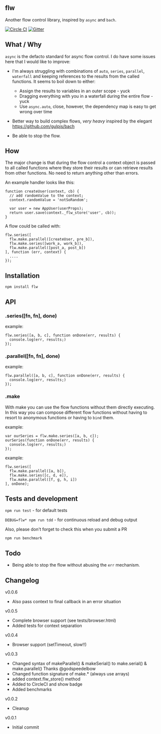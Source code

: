 ## flw

Another flow control library, inspired by `async` and `bach`.

[![Circle CI](https://circleci.com/gh/whyhankee/flw.svg?style=svg)](https://circleci.com/gh/whyhankee/flw)
[![Gitter](https://badges.gitter.im/Join%20Chat.svg)](https://gitter.im/whyhankee/flw?utm_source=badge&utm_medium=badge&utm_campaign=pr-badge&utm_content=badge)


## What / Why

`async` is the defacto standard for async flow control. I do have some issues here that I would like to improve:

* I'm always struggling with combinations of `auto`, `series`, `parallel`, `waterfall` and keeping references to the results from the called functions. It seems to boil down to either:

	* Assign the results to variables in an outer scope - yuck
	* Dragging everything with you in a waterfall during the entire flow - yuck
	* Use `async.auto`, close, however, the dependency map is easy to get wrong over time

* Better way to build complex flows, *very heavy* inspired by the elegant  <https://github.com/gulpjs/bach>

* Be able to stop the flow.


## How

The major change is that during the flow control a context object is passed to all called functions where they store their results or can retrieve results from other functions. No need to return anything other than errors.

An example handler looks like this:
```
function createUser(context, cb) {
  // add randomValue to the context;
  context.randomValue = 'notSoRandom';

  var user = new AppUser(userProps);
  return user.save(context._flw_store('user', cb));
}
```

A flow could be called with:
```
flw.series([
  flw.make.parallel([createUser, pre_b]),
  flw.make.series([work_a, work_b]),
  flw.make.parallel([post_a, post_b])
], function (err, context) {
  ....
});
```


## Installation

    npm install flw

## API

### .series([fn, fn], done)

example:
```
flw.series([a, b, c], function onDone(err, results) {
  console.log(err, results;)
});
```
### .parallel([fn, fn], done)

example:
```
flw.parallel([a, b, c], function onDone(err, results) {
  console.log(err, results;)
});
```

### .make

With make you can use the flow functions without them directly executing. In this
way you can compose different flow functions without having to resort to anonymous
functions or having to `bind` them.

example:
```
var ourSeries = flw.make.series([a, b, c]);
ourSeries(function onDone(err, results) {
  console.log(err, results;)
});
```

example:
```
flw.series([
  flw.make.parallel([a, b]),
  flw.make.series([c, d, e]),
  flw.make.parallel([f, g, h, i])
], onDone);
```

## Tests and development

`npm run test` - for default tests

`DEBUG=flw* npm run tdd` - for continuous reload and debug output

Also, please don't forget to check this when you submit a PR

`npm run benchmark`


## Todo

* Being able to stop the flow without abusing the `err` mechanism.


## Changelog

v0.0.6

* Also pass context to final callback in an error situation

v0.0.5

* Complete browser support (see tests/browser.html)
* Added tests for context separation

v0.0.4

* Browser support (setTimeout, slow!!)

v0.0.3

* Changed syntax of makeParallel() & makeSerial() to make.serial() & make.parallel()
  Thanks @godspeedelbow
* Changed function signature of make.* (always use arrays)
* added context.flw_store() method
* Added to CircleCI and show badge
* Added benchmarks

v0.0.2

* Cleanup

v0.0.1

* Initial commit
